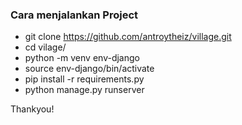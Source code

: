 ### Cara menjalankan Project

  * git clone https://github.com/antroytheiz/village.git
  * cd vilage/
  * python -m venv env-django
  * source env-django/bin/activate
  * pip install -r requirements.py
  * python manage.py runserver
 
Thankyou!
